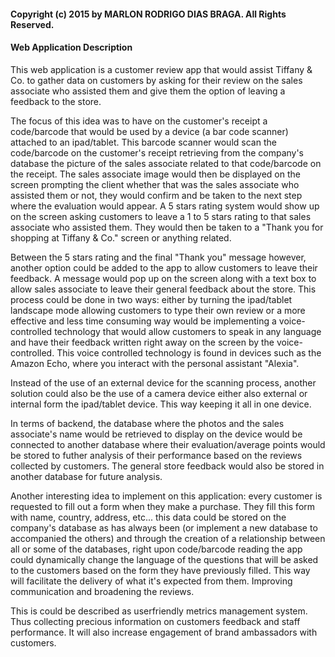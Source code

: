 #### Copyright (c) 2015 by MARLON RODRIGO DIAS BRAGA. All Rights Reserved.

#### Web Application Description

This web application is a customer review app that would assist Tiffany & Co. to gather data on customers by asking for their review on the sales associate who assisted them and give them the option of leaving a feedback to the store.

The focus of this idea was to have on the customer's receipt a code/barcode that would be used by a device (a bar code scanner) attached to an ipad/tablet. This barcode scanner would scan the code/barcode on the customer's receipt retrieving from the company's database the picture of the sales associate related to that code/barcode on the receipt. The sales associate image would then be displayed on the screen prompting the client whether that was the sales associate who assisted them or not, they would confirm and be taken to the next step where the evaluation would appear. A 5 stars rating system would show up on the screen asking customers to leave a 1 to 5 stars rating to that sales associate who assisted them. They would then be taken to a "Thank you for shopping at Tiffany & Co." screen or anything related. 

Between the 5 stars rating and the final "Thank you" message however, another option could be added to the app to allow customers to leave their feedback. A message would pop up on the screen along with a text box to allow sales associate to leave their general feedback about the store. This process could be done in two ways: either by turning the ipad/tablet landscape mode allowing customers to type their own review or a more effective and less time consuming way would be implementing a voice-controlled technology that would allow customers to speak in any language and have their feedback written right away on the screen by the voice-controlled. This voice controlled technology is found in devices such as the Amazon Echo, where you interact with the personal assistant "Alexia".

Instead of the use of an external device for the scanning process, another solution could also be the use of a camera device either also external or internal form the ipad/tablet device. This way keeping it all in one device.

In terms of backend, the database where the photos and the sales associate's name would be retrieved to display on the device would be connected to another database where their evaluation/average points would be stored to futher analysis of their performance based on the reviews collected by customers. The general store feedback would also be stored in another database for future analysis. 

Another interesting idea to implement on this application: every customer is requested to fill out a form when they make a purchase. They fill this form with name, country, address, etc... this data could be stored on the company's database as has always been (or implement a new database to accompanied the others) and through the creation of a relationship between all or some of the databases, right upon code/barcode reading the app could dynamically change the language of the questions that will be asked to the customers based on the form they have previously filled. This way will facilitate the delivery of what it's expected from them. Improving communication and broadening the reviews.

This is could be described as userfriendly metrics management system. Thus collecting precious information on customers feedback and staff performance. It will also increase engagement of brand ambassadors with customers.

